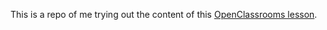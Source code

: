 This is a repo of me trying out the content of this [OpenClassrooms lesson](https://openclassrooms.com/fr/courses/6390246-passez-au-full-stack-avec-node-js-express-et-mongodb).

